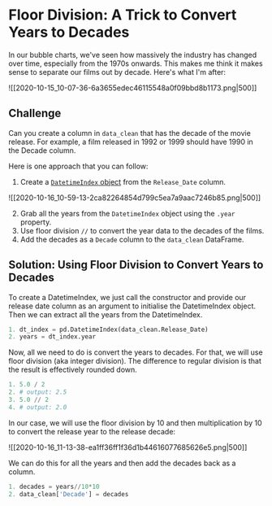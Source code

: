 # Floor Division: A Trick to Convert Years to Decades

In our bubble charts, we've seen how massively the industry has changed over time, especially from the 1970s onwards. This makes me think it makes sense to separate our films out by decade. Here's what I'm after:

![[2020-10-15_10-07-36-6a3655edec46115548a0f09bbd8b1173.png|500]]

## Challenge

Can you create a column in `data_clean` that has the decade of the movie release. For example, a film released in 1992 or 1999 should have 1990 in the Decade column.

Here is one approach that you can follow:

1. Create a [`DatetimeIndex` object](https://pandas.pydata.org/pandas-docs/stable/reference/api/pandas.DatetimeIndex.html) from the `Release_Date` column.

![[2020-10-16_10-59-13-2ca82264854d799c5ea7a9aac7246b85.png|500]]

2. Grab all the years from the `DatetimeIndex` object using the `.year` property.
3. Use floor division `//` to convert the year data to the decades of the films.
4. Add the decades as a `Decade` column to the `data_clean` DataFrame.

## Solution: Using Floor Division to Convert Years to Decades

To create a DatetimeIndex, we just call the constructor and provide our release date column as an argument to initialise the DatetimeIndex object. Then we can extract all the years from the DatetimeIndex.

```python
1. dt_index = pd.DatetimeIndex(data_clean.Release_Date)
2. years = dt_index.year
```

Now, all we need to do is convert the years to decades. For that, we will use floor division (aka integer division). The difference to regular division is that the result is effectively rounded down.

```python
1. 5.0 / 2
2. # output: 2.5
3. 5.0 // 2
4. # output: 2.0
```

In our case, we will use the floor division by 10 and then multiplication by 10 to convert the release year to the release decade:

![[2020-10-16_11-13-38-ea1ff36ff1f36d1b44616077685626e5.png|500]]

We can do this for all the years and then add the decades back as a column.

```python
1. decades = years//10*10
2. data_clean['Decade'] = decades
```